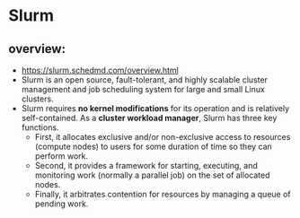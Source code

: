# Slurm
## overview:
* https://slurm.schedmd.com/overview.html
* Slurm is an open source, fault-tolerant, and highly scalable cluster management and job scheduling system for large and small Linux clusters.
* Slurm requires **no kernel modifications** for its operation and is relatively self-contained. As a **cluster workload manager**, Slurm has three key functions.
  * First, it allocates exclusive and/or non-exclusive access to resources (compute nodes) to users for some duration of time so they can perform work.
  * Second, it provides a framework for starting, executing, and monitoring work (normally a parallel job) on the set of allocated nodes.
  * Finally, it arbitrates contention for resources by managing a queue of pending work.
